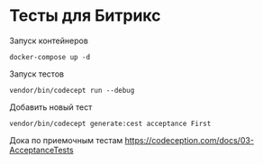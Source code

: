 # Тесты для Битрикс

Запуск контейнеров
```shell script
docker-compose up -d 
```

Запуск тестов
```shell script
vendor/bin/codecept run --debug
```

Добавить новый тест
```shell script
vendor/bin/codecept generate:cest acceptance First
```

Дока по приемочным тестам
https://codeception.com/docs/03-AcceptanceTests